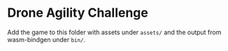 # Drone Agility Challenge

Add the game to this folder with assets under `assets/` and the output from wasm-bindgen under `bin/`.
